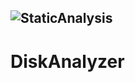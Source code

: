 ![StaticAnalysis](https://github.com/AlexandruIca/DiskAnalyzer/workflows/StaticAnalysis/badge.svg)
---

# DiskAnalyzer
